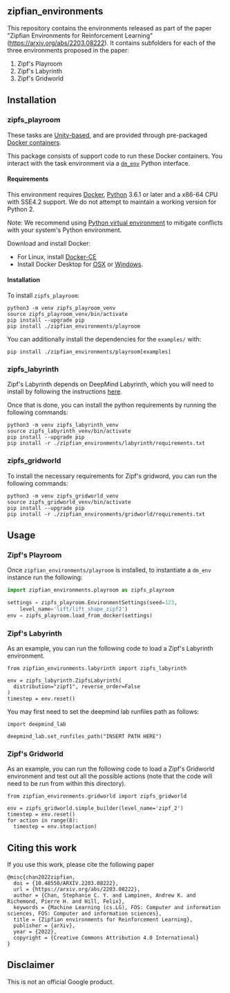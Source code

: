 ## zipfian_environments

This repository contains the environments released as part of the paper "Zipfian
Environments for Reinforcement Learning" (https://arxiv.org/abs/2203.08222). It
contains subfolders for each of the three environments proposed in the paper:
1) Zipf's Playroom
2) Zipf's Labyrinth
3) Zipf's Gridworld

## Installation

### zipfs_playroom

These tasks are [Unity-based](http://unity3d.com/), and are provided through
pre-packaged [Docker containers](http://www.docker.com).

This package consists of support code to run these Docker containers. You
interact with the task environment via a
[`dm_env`](http://www.github.com/deepmind/dm_env) Python interface.

#### Requirements

This environment requires [Docker](https://www.docker.com),
[Python](https://www.python.org/) 3.6.1 or later and a x86-64 CPU with SSE4.2
support. We do not attempt to maintain a working version for Python 2.

Note: We recommend using
[Python virtual environment](https://docs.python.org/3/tutorial/venv.html) to
mitigate conflicts with your system's Python environment.

Download and install Docker:

*   For Linux, install [Docker-CE](https://docs.docker.com/install/)
*   Install Docker Desktop for
    [OSX](https://docs.docker.com/docker-for-mac/install/) or
    [Windows](https://docs.docker.com/docker-for-windows/install/).


#### Installation

To install `zipfs_playroom`:

```shell
python3 -m venv zipfs_playroom_venv
source zipfs_playroom_venv/bin/activate
pip install --upgrade pip
pip install ./zipfian_environments/playroom
```

You can additionally install the dependencies for the `examples/` with:

```
pip install ./zipfian_environments/playroom[examples]
```

### zipfs_labyrinth

Zipf's Labyrinth depends on DeepMind Labyrinth, which you will need to install
by following the instructions [here](https://github.com/deepmind/lab/tree/master/python/pip_package).

Once that is done, you can install the python requirements by running the
following commands:

```shell
python3 -m venv zipfs_labyrinth_venv
source zipfs_labyrinth_venv/bin/activate
pip install --upgrade pip
pip install -r ./zipfian_environments/labyrinth/requirements.txt
```

### zipfs_gridworld

To install the necessary requirements for Zipf's gridword, you can run the
following commands:

```shell
python3 -m venv zipfs_gridworld_venv
source zipfs_gridworld_venv/bin/activate
pip install --upgrade pip
pip install -r ./zipfian_environments/gridworld/requirements.txt
```

## Usage


### Zipf's Playroom

Once `zipfian_environments/playroom` is installed, to instantiate a `dm_env`
instance run the following:

```python
import zipfian_environments.playroom as zipfs_playroom

settings = zipfs_playroom.EnvironmentSettings(seed=123,
    level_name='lift/lift_shape_zipf2')
env = zipfs_playroom.load_from_docker(settings)
```

### Zipf's Labyrinth

As an example, you can run the following code to load a Zipf's Labyrinth
environment.

```
from zipfian_environments.labyrinth import zipfs_labyrinth

env = zipfs_labyrinth.ZipfsLabyrinth(
  distribution="zipf1", reverse_order=False
)
timestep = env.reset()
```

You may first need to set the deepmind lab runfiles path as follows:

```
import deepmind_lab

deepmind_lab.set_runfiles_path("INSERT PATH HERE")
```

### Zipf's Gridworld

As an example, you can run the following code to load a Zipf's Gridworld
environment and test out all the possible actions (note that the code will
need to be run from within this directory).


```
from zipfian_environments.gridworld import zipfs_gridworld

env = zipfs_gridworld.simple_builder(level_name='zipf_2')
timestep = env.reset()
for action in range(8):
  timestep = env.step(action)
```

## Citing this work

If you use this work, please cite the following paper
```
@misc{chan2022zipfian,
  doi = {10.48550/ARXIV.2203.08222},
  url = {https://arxiv.org/abs/2203.08222},
  author = {Chan, Stephanie C. Y. and Lampinen, Andrew K. and Richemond, Pierre H. and Hill, Felix},
  keywords = {Machine Learning (cs.LG), FOS: Computer and information sciences, FOS: Computer and information sciences},
  title = {Zipfian environments for Reinforcement Learning},
  publisher = {arXiv},
  year = {2022},
  copyright = {Creative Commons Attribution 4.0 International}
}
```

## Disclaimer

This is not an official Google product.
